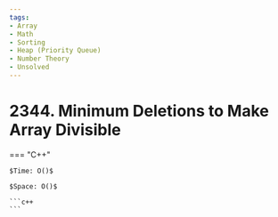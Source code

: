 ```yaml
---
tags:
- Array
- Math
- Sorting
- Heap (Priority Queue)
- Number Theory
- Unsolved
---
```



# 2344. Minimum Deletions to Make Array Divisible

=== "C++"

    $Time: O()$

    $Space: O()$

    ```c++
    ```
